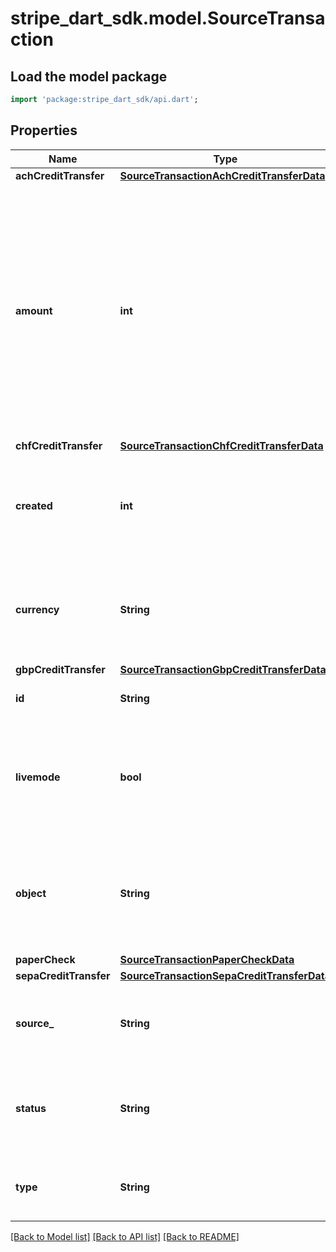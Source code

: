 # stripe_dart_sdk.model.SourceTransaction

## Load the model package
```dart
import 'package:stripe_dart_sdk/api.dart';
```

## Properties
Name | Type | Description | Notes
------------ | ------------- | ------------- | -------------
**achCreditTransfer** | [**SourceTransactionAchCreditTransferData**](SourceTransactionAchCreditTransferData.md) |  | [optional] 
**amount** | **int** | A positive integer in the smallest currency unit (that is, 100 cents for $1.00, or 1 for ¥1, Japanese Yen being a zero-decimal currency) representing the amount your customer has pushed to the receiver. | 
**chfCreditTransfer** | [**SourceTransactionChfCreditTransferData**](SourceTransactionChfCreditTransferData.md) |  | [optional] 
**created** | **int** | Time at which the object was created. Measured in seconds since the Unix epoch. | 
**currency** | **String** | Three-letter [ISO currency code](https://www.iso.org/iso-4217-currency-codes.html), in lowercase. Must be a [supported currency](https://stripe.com/docs/currencies). | 
**gbpCreditTransfer** | [**SourceTransactionGbpCreditTransferData**](SourceTransactionGbpCreditTransferData.md) |  | [optional] 
**id** | **String** | Unique identifier for the object. | 
**livemode** | **bool** | Has the value `true` if the object exists in live mode or the value `false` if the object exists in test mode. | 
**object** | **String** | String representing the object's type. Objects of the same type share the same value. | 
**paperCheck** | [**SourceTransactionPaperCheckData**](SourceTransactionPaperCheckData.md) |  | [optional] 
**sepaCreditTransfer** | [**SourceTransactionSepaCreditTransferData**](SourceTransactionSepaCreditTransferData.md) |  | [optional] 
**source_** | **String** | The ID of the source this transaction is attached to. | 
**status** | **String** | The status of the transaction, one of `succeeded`, `pending`, or `failed`. | 
**type** | **String** | The type of source this transaction is attached to. | 

[[Back to Model list]](../README.md#documentation-for-models) [[Back to API list]](../README.md#documentation-for-api-endpoints) [[Back to README]](../README.md)


